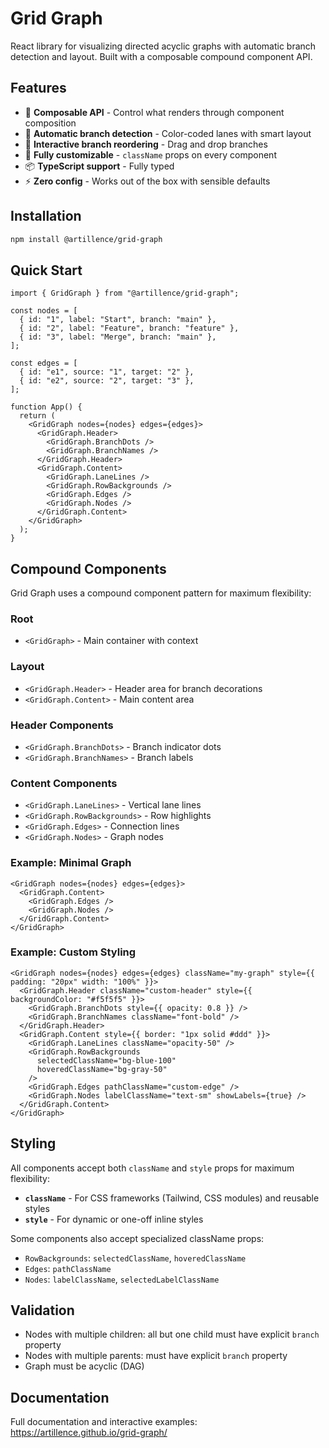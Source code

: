 # Grid Graph

React library for visualizing directed acyclic graphs with automatic branch detection and layout. Built with a composable compound component API.

## Features

- 🎨 **Composable API** - Control what renders through component composition
- 🎯 **Automatic branch detection** - Color-coded lanes with smart layout
- 🔄 **Interactive branch reordering** - Drag and drop branches
- 💅 **Fully customizable** - `className` props on every component
- 📦 **TypeScript support** - Fully typed
- ⚡ **Zero config** - Works out of the box with sensible defaults

## Installation

```bash
npm install @artillence/grid-graph
```

## Quick Start

```tsx
import { GridGraph } from "@artillence/grid-graph";

const nodes = [
  { id: "1", label: "Start", branch: "main" },
  { id: "2", label: "Feature", branch: "feature" },
  { id: "3", label: "Merge", branch: "main" },
];

const edges = [
  { id: "e1", source: "1", target: "2" },
  { id: "e2", source: "2", target: "3" },
];

function App() {
  return (
    <GridGraph nodes={nodes} edges={edges}>
      <GridGraph.Header>
        <GridGraph.BranchDots />
        <GridGraph.BranchNames />
      </GridGraph.Header>
      <GridGraph.Content>
        <GridGraph.LaneLines />
        <GridGraph.RowBackgrounds />
        <GridGraph.Edges />
        <GridGraph.Nodes />
      </GridGraph.Content>
    </GridGraph>
  );
}
```

## Compound Components

Grid Graph uses a compound component pattern for maximum flexibility:

### Root

- `<GridGraph>` - Main container with context

### Layout

- `<GridGraph.Header>` - Header area for branch decorations
- `<GridGraph.Content>` - Main content area

### Header Components

- `<GridGraph.BranchDots>` - Branch indicator dots
- `<GridGraph.BranchNames>` - Branch labels

### Content Components

- `<GridGraph.LaneLines>` - Vertical lane lines
- `<GridGraph.RowBackgrounds>` - Row highlights
- `<GridGraph.Edges>` - Connection lines
- `<GridGraph.Nodes>` - Graph nodes

### Example: Minimal Graph

```tsx
<GridGraph nodes={nodes} edges={edges}>
  <GridGraph.Content>
    <GridGraph.Edges />
    <GridGraph.Nodes />
  </GridGraph.Content>
</GridGraph>
```

### Example: Custom Styling

```tsx
<GridGraph nodes={nodes} edges={edges} className="my-graph" style={{ padding: "20px" width: "100%" }}>
  <GridGraph.Header className="custom-header" style={{ backgroundColor: "#f5f5f5" }}>
    <GridGraph.BranchDots style={{ opacity: 0.8 }} />
    <GridGraph.BranchNames className="font-bold" />
  </GridGraph.Header>
  <GridGraph.Content style={{ border: "1px solid #ddd" }}>
    <GridGraph.LaneLines className="opacity-50" />
    <GridGraph.RowBackgrounds
      selectedClassName="bg-blue-100"
      hoveredClassName="bg-gray-50"
    />
    <GridGraph.Edges pathClassName="custom-edge" />
    <GridGraph.Nodes labelClassName="text-sm" showLabels={true} />
  </GridGraph.Content>
</GridGraph>
```

## Styling

All components accept both `className` and `style` props for maximum flexibility:

- **`className`** - For CSS frameworks (Tailwind, CSS modules) and reusable styles
- **`style`** - For dynamic or one-off inline styles

Some components also accept specialized className props:
- `RowBackgrounds`: `selectedClassName`, `hoveredClassName`
- `Edges`: `pathClassName`
- `Nodes`: `labelClassName`, `selectedLabelClassName`

## Validation

- Nodes with multiple children: all but one child must have explicit `branch` property
- Nodes with multiple parents: must have explicit `branch` property
- Graph must be acyclic (DAG)

## Documentation

Full documentation and interactive examples: https://artillence.github.io/grid-graph/
